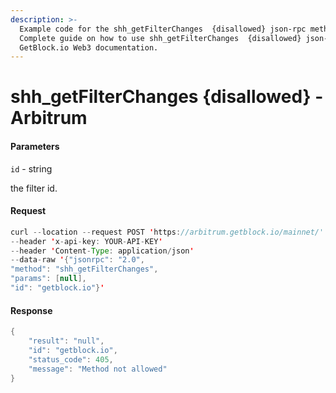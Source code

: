 ```yaml
---
description: >-
  Example code for the shh_getFilterChanges  {disallowed} json-rpc method.
  Сomplete guide on how to use shh_getFilterChanges  {disallowed} json-rpc in
  GetBlock.io Web3 documentation.
---
```


# shh\_getFilterChanges {disallowed} - Arbitrum

#### Parameters

`id` - string

the filter id.

#### Request

```java
curl --location --request POST 'https://arbitrum.getblock.io/mainnet/' 
--header 'x-api-key: YOUR-API-KEY' 
--header 'Content-Type: application/json' 
--data-raw '{"jsonrpc": "2.0",
"method": "shh_getFilterChanges",
"params": [null],
"id": "getblock.io"}'
```

#### Response

```java
{
    "result": "null",
    "id": "getblock.io",
    "status_code": 405,
    "message": "Method not allowed"
}
```
